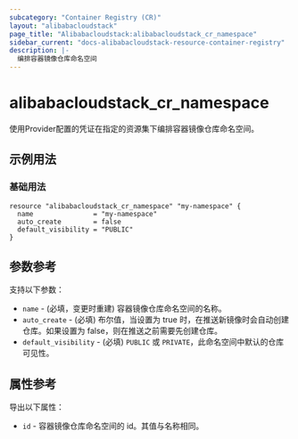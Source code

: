 ```yaml
---
subcategory: "Container Registry (CR)"
layout: "alibabacloudstack"
page_title: "Alibabacloudstack:alibabacloudstack_cr_namespace"
sidebar_current: "docs-alibabacloudstack-resource-container-registry"
description: |-
  编排容器镜像仓库命名空间
---
```


# alibabacloudstack_cr_namespace

使用Provider配置的凭证在指定的资源集下编排容器镜像仓库命名空间。


## 示例用法

### 基础用法

```
resource "alibabacloudstack_cr_namespace" "my-namespace" {
  name               = "my-namespace"
  auto_create        = false
  default_visibility = "PUBLIC"
}
```

## 参数参考

支持以下参数：

* `name` - (必填，变更时重建) 容器镜像仓库命名空间的名称。
* `auto_create` - (必填) 布尔值，当设置为 true 时，在推送新镜像时会自动创建仓库。如果设置为 false，则在推送之前需要先创建仓库。
* `default_visibility` - (必填) `PUBLIC` 或 `PRIVATE`，此命名空间中默认的仓库可见性。

## 属性参考

导出以下属性：

* `id` - 容器镜像仓库命名空间的 id。其值与名称相同。